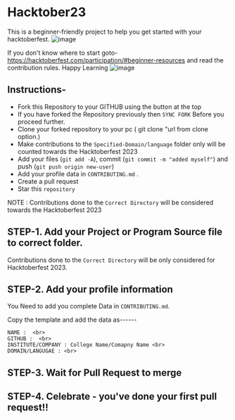 # Hacktober23

This is a beginner-friendly project to help you get started with your hacktoberfest. 
![image](https://github.com/tomriddle77/Hacktober23/assets/91708674/ca91deaa-4a50-44fd-aaea-3d88a41b077b)



If you don't know where to start goto-https://hacktoberfest.com/participation/#beginner-resources and read the contribution rules. Happy Learning
![image](https://github.com/tomriddle77/Hacktober23/assets/91708674/b8800af1-f664-49d8-8238-5703578eb3a5)



## Instructions-

- Fork this Repository to your GITHUB using the button at the top 
- If you have forked the Repository previously then `SYNC FORK` Before you proceed further.
- Clone your forked repository to your pc ( git clone "url from clone option.)
- Make contributions to the `Specified-Domain/language` folder only will be counted towards the Hacktoberfest 2023
- Add your files (`git add -A`), commit (`git commit -m "added myself"`) and push (`git push origin new-user`)
- Add your profile data in `CONTRIBUTING.md` .
- Create a pull request
- Star this `repository`

NOTE : Contributions done to the `Correct Directory`  will be considered towards the Hacktoberfest 2023

## STEP-1. Add your Project or Program Source file to correct folder.
Contributions done to the `Correct Directory`  will be only considered for Hacktoberfest 2023.

## STEP-2. Add your profile information
You  Need to add you complete Data in `CONTRIBUTING.md`.

Copy the template and add the data as------
```
NAME :  <br>
GITHUB :  <br>
INSTITUTE/COMPANY : College Name/Comapny Name <br>
DOMAIN/LANGUGAE : <br>
```

## STEP-3. Wait for Pull Request to merge

## STEP-4. Celebrate - you've done your first pull request!!
